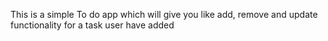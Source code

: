 This is a simple To do app which will give you like add, remove and update functionality for a task user have added